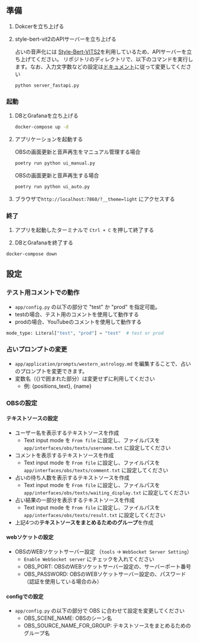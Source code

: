 
## 準備


1. Dokcerを立ち上げる
2. style-bert-vit2のAPIサーバーを立ち上げる

    占いの音声化には [Style-Bert-VITS2](https://github.com/litagin02/Style-Bert-VITS2)を利用しているため、APIサーバーを立ち上げてください。
    リポジトリのディレクトリで、以下のコマンドを実行します。なお、入力文字数などの設定は[ドキュメント](https://github.com/litagin02/Style-Bert-VITS2?tab=readme-ov-file#api-server)に従って変更してください
    
    ```
    python server_fastapi.py
    ```
   
### 起動

1. DBとGrafanaを立ち上げる

    ```bash
    docker-compose up -d
    ```

2. アプリケーションを起動する

    OBSの画面更新と音声再生をマニュアル管理する場合
    
    ```bash
    poetry run python ui_manual.py
    ```

    OBSの画面更新と音声再生する場合
    
    ```bash
    poetry run python ui_auto.py
    ```

3. ブラウザで`http://localhost:7860/?__theme=light` にアクセスする

### 終了

1. アプリを起動したターミナルで `Ctrl + C` を押して終了する

2. DBとGrafanaを終了する

  ```bash
  docker-compose down
  ```

## 設定

### テスト用コメントでの動作

- `app/config.py` の以下の部分で "test" か "prod" を指定可能。
- testの場合、テスト用のコメントを使用して動作する
- prodの場合、YouTubeのコメントを使用して動作する

```python
mode_type: Literal["test", "prod"] = "test"  # test or prod
```

### 占いプロンプトの変更

- `app/application/prompts/western_astrology.md` を編集することで、占いのプロンプトを変更できます。
- 変数名（{}で囲まれた部分）は変更せずに利用してください
  - 例: {positions_text}, {name}

### OBSの設定
#### テキストソースの設定
- ユーザー名を表示するテキストソースを作成
  - Text input mode を `From file` に設定し、ファイルパスを `app/interfaces/obs/texts/username.txt` に設定してください
- コメントを表示するテキストソースを作成
  - Text input mode を `From file` に設定し、ファイルパスを `app/interfaces/obs/texts/comment.txt` に設定してください
- 占いの待ち人数を表示するテキストソースを作成
  - Text input mode を `From file` に設定し、ファイルパスを `app/interfaces/obs/texts/waiting_display.txt` に設定してください
- 占い結果の一部分を表示するテキストソースを作成
  - Text input mode を `From file` に設定し、ファイルパスを `app/interfaces/obs/texts/result.txt` に設定してください
- 上記4つの**テキストソースをまとめるためのグループ**を作成

#### webソケットの設定
- OBSのWEBソケットサーバー設定 （`tools` → `WebSocket Server Setting`）
  - `Enable WebSocket server` にチェックを入れてください
  - OBS_PORT: OBSのWEBソケットサーバー設定の、サーバーポート番号
  - OBS_PASSWORD: OBSのWEBソケットサーバー設定の、パスワード（認証を使用している場合のみ）

#### configでの設定
- `app/config.py` の以下の部分で OBS に合わせて設定を変更してください
  - OBS_SCENE_NAME: OBSのシーン名
  - OBS_SOURCE_NAME_FOR_GROUP: テキストソースをまとめるためのグループ名